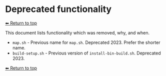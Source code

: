 # Deprecated functionality

[⬅ Return to top](index.md)

This document lists functionality which was removed, why, and when.

- `map.sh` - Previous name for `map.sh`. Deprecated 2023. Prefer the shorter name.
- `build-setup.sh` - Previous version of `install-bin-build.sh`. Deprecated 2023.

[⬅ Return to top](index.md)
